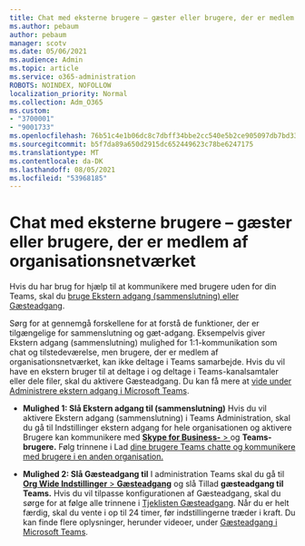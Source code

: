 ```yaml
---
title: Chat med eksterne brugere – gæster eller brugere, der er medlem af organisationsnetværket
ms.author: pebaum
author: pebaum
manager: scotv
ms.date: 05/06/2021
ms.audience: Admin
ms.topic: article
ms.service: o365-administration
ROBOTS: NOINDEX, NOFOLLOW
localization_priority: Normal
ms.collection: Adm_O365
ms.custom:
- "3700001"
- "9001733"
ms.openlocfilehash: 76b51c4e1b06dc8c7dbff34bbe2cc540e5b2ce905097db7bd33ff2884d8a5469
ms.sourcegitcommit: b5f7da89a650d2915dc652449623c78be6247175
ms.translationtype: MT
ms.contentlocale: da-DK
ms.lasthandoff: 08/05/2021
ms.locfileid: "53968185"
---
```

# <a name="chat-with-external-users---guests-or-federated-users"></a>Chat med eksterne brugere – gæster eller brugere, der er medlem af organisationsnetværket

Hvis du har brug for hjælp til at kommunikere med brugere uden for din Teams, skal du [bruge Ekstern adgang (sammenslutning) eller Gæsteadgang](/microsoftteams/manage-external-access#external-access-vs-guest-access).

Sørg for at gennemgå forskellene for at forstå de funktioner, der er tilgængelige for sammenslutning og gæt-adgang. Eksempelvis giver Ekstern adgang (sammenslutning) mulighed for 1:1-kommunikation som chat og tilstedeværelse, men brugere, der er medlem af organisationsnetværket, kan ikke deltage i Teams samarbejde. Hvis du vil have en ekstern bruger til at deltage i og deltage i Teams-kanalsamtaler eller dele filer, skal du aktivere Gæsteadgang. Du kan få mere at [vide under Administrere ekstern adgang i Microsoft Teams](/microsoftteams/manage-external-access#external-access-vs-guest-access).

- **Mulighed 1: Slå Ekstern adgang til (sammenslutning)** Hvis du vil aktivere Ekstern adgang (sammenslutning) i Teams Administration, skal du gå til Indstillinger ekstern adgang for hele organisationen og aktivere Brugere kan kommunikere med [ **Skype for Business-**  > ](https://admin.teams.microsoft.com/company-wide-settings/external-communications) og **Teams-brugere.** Følg trinnene i Lad [dine brugere Teams chatte og kommunikere med brugere i en anden organisation.](/microsoftteams/manage-external-access#let-your-teams-users-chat-and-communicate-with-users-in-another-organization)

- **Mulighed 2: Slå Gæsteadgang til** I administration Teams skal du gå til [ **Org Wide Indstillinger**  >  **Gæsteadgang**](https://admin.teams.microsoft.com/company-wide-settings/guest-configuration) og slå Tillad **gæsteadgang til Teams.** Hvis du vil tilpasse konfigurationen af Gæsteadgang, skal du sørge for at følge alle trinnene i [Tjeklisten Gæsteadgang](/microsoftteams/guest-access-checklist). Når du er helt færdig, skal du vente i op til 24 timer, før indstillingerne træder i kraft. Du kan finde flere oplysninger, herunder videoer, under [Gæsteadgang i Microsoft Teams](/microsoftteams/guest-access).